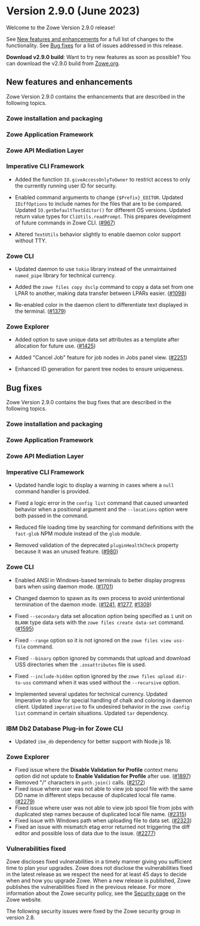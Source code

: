 # Version 2.9.0 (June 2023)

Welcome to the Zowe Version 2.9.0 release!

See [New features and enhancements](#new-features-and-enhancements) for a full list of changes to the functionality. See [Bug fixes](#bug-fixes) for a list of issues addressed in this release.

**Download v2.9.0 build**: Want to try new features as soon as possible? You can download the v2.9.0 build from [Zowe.org](https://www.zowe.org/download.html).

## New features and enhancements

Zowe Version 2.9.0 contains the enhancements that are described in the following topics.

### Zowe installation and packaging

### Zowe Application Framework

### Zowe API Mediation Layer

### Imperative CLI Framework

- Added the function `IO.giveAccessOnlyToOwner` to restrict access to only the currently running user ID for security.

- Enabled command arguments to change `{$Prefix}_EDITOR`. Updated `IDiffOptions`
to include names for the files that are to be compared. Updated `IO.getDefaultTextEditor()` for different OS versions. Updated return value types for `CliUtils.readPrompt`. This prepares development of future commands in Zowe CLI. ([#967](https://github.com/zowe/imperative/pull/967))

- Altered `TextUtils` behavior slightly to enable daemon color support without TTY.

### Zowe CLI

- Updated daemon to use `tokio` library instead of the unmaintained `named_pipe` library for technical currency.

- Added the `zowe files copy dsclp` command to copy a data set from one LPAR to another, making data transfer between LPARs easier. ([#1098](https://github.com/zowe/zowe-cli/issues/1098))

- Re-enabled color in the daemon client to differentiate text displayed in the terminal. ([#1379](https://github.com/zowe/zowe-cli/issues/1379))

### Zowe Explorer

- Added option to save unique data set attributes as a template after allocation for future use. ([#1425](https://github.com/zowe/vscode-extension-for-zowe/issues/1425))

- Added "Cancel Job" feature for job nodes in Jobs panel view. ([#2251](https://github.com/zowe/vscode-extension-for-zowe/issues/2251))

- Enhanced ID generation for parent tree nodes to ensure uniqueness.
## Bug fixes

Zowe Version 2.9.0 contains the bug fixes that are described in the following topics.

### Zowe installation and packaging

### Zowe Application Framework

### Zowe API Mediation Layer

### Imperative CLI Framework

- Updated handle logic to display a warning in cases where a `null` command handler is provided.

- Fixed a logic error in the `config list` command that caused unwanted behavior when a positional argument and the `--locations` option were both passed in the command.

- Reduced file loading time by searching for command definitions with the `fast-glob` NPM module instead of the `glob` module.

- Removed validation of the deprecated `pluginHealthCheck` property because it was an unused feature. ([#980](https://github.com/zowe/imperative/issues/980))

### Zowe CLI

- Enabled ANSI in Windows-based terminals to better display progress bars when using daemon mode. ([#1701](https://github.com/zowe/zowe-cli/issues/1701))

- Changed daemon to spawn as its own process to avoid unintentional termination of the daemon mode. ([#1241](https://github.com/zowe/zowe-cli/issues/1241), [#1277](https://github.com/zowe/zowe-cli/issues/1277), [#1309](https://github.com/zowe/zowe-cli/issues/1309))

- Fixed `--secondary` data set allocation option being specified as `1` unit on `BLANK` type data sets with the `zowe files create data-set` command. ([#1595](https://github.com/zowe/zowe-cli/issues/1595))

- Fixed `--range` option so it is not ignored on the `zowe files view uss-file` command.

- Fixed `--binary` option ignored by commands that upload and download USS directories when the `.zosattributes` file is used.

- Fixed `--include-hidden` option ignored by the `zowe files upload dir-to-uss` command when it was used without the `--recursive` option.

- Implemented several updates for technical currency. Updated Imperative to allow for special handling of chalk and coloring in daemon client. Updated `imperative` to fix undesired behavior in the `zowe config list` command in certain situations. Updated `tar` dependency.

### IBM Db2 Database Plug-in for Zowe CLI

- Updated `ibm_db` dependency for better support with Node.js 18.

### Zowe Explorer

- Fixed issue where the **Disable Validation for Profile** context menu option did not update to **Enable Validation for Profile** after use. ([#1897](https://github.com/zowe/vscode-extension-for-zowe/issues/1897))
- Removed "/" characters in `path.join()` calls. ([#2172](https://github.com/zowe/vscode-extension-for-zowe/issues/2172))
- Fixed issue where user was not able to view job spool file with the same DD name in different steps because of duplicated local file name. ([#2279](https://github.com/zowe/vscode-extension-for-zowe/issues/2279))
- Fixed issue where user was not able to view job spool file from jobs with duplicated step names because of duplicated local file name. ([#2315](https://github.com/zowe/vscode-extension-for-zowe/issues/2315))
- Fixed issue with Windows path when uploading file to data set. ([#2323](https://github.com/zowe/vscode-extension-for-zowe/issues/2323))
- Fixed an issue with mismatch etag error returned not triggering the diff editor and possible loss of data due to the issue. ([#2277](https://github.com/zowe/vscode-extension-for-zowe/issues/2277))

### Vulnerabilities fixed

Zowe discloses fixed vulnerabilities in a timely manner giving you sufficient time to plan your upgrades. Zowe does not disclose the vulnerabilities fixed in the latest release as we respect the need for at least 45 days to decide when and how you upgrade Zowe. When a new release is published, Zowe publishes the vulnerabilities fixed in the previous release. For more information about the Zowe security policy, see the [Security page](https://www.zowe.org/security.html) on the Zowe website.

The following security issues were fixed by the Zowe security group in version 2.8.
